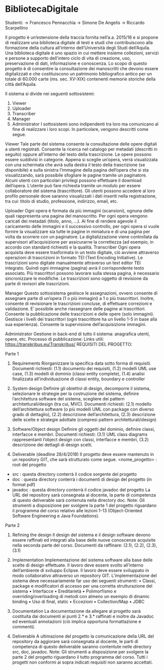 # BibliotecaDigitale

Studenti:
-> Francesco Pennacchia
-> Simone De Angelis
-> Riccardo Scarpellino

Il progetto è un’estensione della traccia fornita nell’a.a. 2015/16 e si propone di realizzare una biblioteca digitale di testi e studi che contribuiscono alla formazione della cultura all’interno dell’Università degli Studi dell’Aquila. Una biblioteca digitale è uno spazio in cui mettere insieme collezioni, servizi e persone a supporto dell'intero ciclo di vita di creazione, uso, preservazione di dati, informazione e conoscenza. Lo scopo di questo progetto è di consentire la consultazione dei manoscritti che devono essere digitalizzati e che costituiscono un patrimonio bibliografico antico per un totale di 60.000 carte (ms. sec. XV-XIX) contenenti memorie storiche della città dell’Aquila.

Il sistema si divide nei seguenti sottosistemi:
1. Viewer
2. Uploader
3. Transcriber
4. Manager
5. Administrator
I sottosistemi sono indipendenti tra loro ma comunicano al fine di realizzare i loro scopi. In particolare,
vengono descritti come segue.

Viewer
Tale parte del sistema consente la consultazione delle opere digitali a utenti registrati. Consente la ricerca
nel catalogo per metadati (descritti in seguito) oppure all’interno del testo della trascrizione. Le opere
possono essere suddivisi in categorie. Appena si sceglie un’opera, verrà visualizzata con una schermata
che avrà sulla destra il testo della trascrizione (se disponibile) e sulla sinistra l’immagine della pagina
dell’opera che si sta visualizzando, sarà possibile sfogliare le pagine tramite un paginatore. Alcuni utenti
con particolari privilegi possono effettuare il download dell’opera. L’utente può fare richiesta tramite un
modulo per essere collaboratore del sistema (trascrittore). Gli utenti possono accedere al loro profilo
personale dove saranno visualizzati i dati inseriti nella registrazione, tra cui: titolo di studio, professione,
indirizzo, email, etc.

Uploader
Ogni opera è formata da più immagini (scansioni), ognuna delle quali rappresenta una pagina del
manoscritto. Per ogni opera vengono caricati dei metadati (titolo, anno, …). Al fine di rendere agevole il
caricamento delle immagini e il successivo controllo, per ogni opera si vuole fornire la visualizzare sia
tutte le pagine in miniatura e di una pagina per volta da scorrere con un paginatore. La digitalizzazione
viene controllata da supervisori all’acquisizione per assicurarne la correttezza (ad esempio, in accordo
con standard richiesti) e la qualità.
Transcriber
Ogni opera acquisita deve essere trasformata in un testo digitale, ciò avviene attraverso operazioni di
trascrizioni in formato TEI (Text Encoding Initiative). Le trascrizioni sono digitate manualmente
attraverso un text editor TEI integrato. Quindi ogni immagine (pagina) avrà il corrispondente testo
associato. Più trascrittori possono lavorare sulla stessa pagina, è necessario sincronizzare le modifiche.
Le trascrizioni sono oggetto di revisione da parte di revisori alle trascrizioni.

Manager
Questo sottosistema gestisce le assegnazioni, ovvero consente di assegnare parte di un’opera (1 o più
immagini) a 1 o più trascrittori. Inoltre, consente di revisionare le trascrizioni concluse, di effettuare
correzioni e validazione. E’ possibile anche riassegnare delle pagine ai trascrittori. Consente la
pubblicazione delle trascrizioni e delle opere (solo immagini). Gestisce i livelli dei trascrittori (ogni
trascrittore ha un livello 1-5 in base alla sua esperienza). Consente la supervisione dell’acquisizione
immagini.

Administrator
Gestione in back-end di tutto il sistema: anagrafica utenti, opere, etc.
Processo di pubblicazione:
Links utili:
https://transkribus.eu/Transkribus/
REQUISITI DEL PROGETTO:

Parte 1
1. Requirements
Riorganizzare la specifica data sotto forma di requisiti.
Documenti richiesti: (1.1) documento dei requisiti, (1.2) modelli UML use case, (1.3) modelli di
dominio (classi entity complete), (1.4) analisi finalizzata all’individuazione di classi entity, boundary
e controller

2. System design
Definire gli obiettivi di design, decomporre il sistema, selezionare le strategie per la costruzione
del sistema, definire l’architettura software del sistema, scegliere dei pattern architetturali/design
(tra cui, MVC).
Documenti richiesti: (2.1) modello dell’architettura software (o più modelli UML con package con
diverso grado di dettaglio), (2.2) descrizione dell’architettura, (2.3) descrizione delle scelte e
strategie adottate (compresi pattern architetturali/design)

3. Software/Object design
Definire gli oggetti del dominio, definire classi, interfacce e membri.
Documenti richiesti: (3.1) UML class diagrams rappresentanti l’object design con classi, interfacce e
membri, (3.2) descrizione dei dettagli di design scelti.

4. Deliverable (deadline 28/4/2018)
Il progetto deve essere mantenuto in un repository GIT, che sarà strutturato come segue.
<nome_progetto> : root del progetto
- src : questa directory conterrà il codice sorgente del progetto
- doc : questa directory conterrà i documenti di design del progetto (in format pdf)
- javadoc : questa directory conterrà il codice javadoc del progetto
La URL del repository sarà consegnata al docente, la parte di competenza di questo deliverable
sarà contenuta nella directory doc.
Note: Gli strumenti a disposizione per svolgere la parte 1 del progetto riguardano il programma del corso
relativo alle lezioni 1-13 (Object-Oriented Software Engineering e Java Foundations).

Parte 2
1. Refining the design
Il design del sistema e il design software devono essere raffinati ed integrati alla base delle nuove
conoscenze acquisite nella seconda parte del corso.
Documenti da raffinare: (2.1), (2.2), (2.3), (3.1)

2. Implementation
Implementazione del sistema software alla base delle scelte di design effettuate. Il lavoro deve
essere svolto all’interno dell’ambiente di sviluppo Eclipse. Il lavoro deve essere sviluppato in
modo collaborativo attraverso un repository GIT.
L’implementazione del sistema deve necessariamente far uso dei seguenti strumenti:
• Classi, package e modificatori di accesso per una corretta strutturazione del sistema
• Interfacce
• Ereditarietà
• Polimorfismo e overriding/overloading di metodi con almeno un esempio di dinamic
binding
• Uso di final, static
• Eccezioni
• Collection/Map
• JDBC

3. Documentation
La documentazione da allegare al progetto sarà costituita dai documenti ai punti 2.* e 3.* raffinati
e inoltre da Javadoc ed eventuali annotazioni (ciò implica opportuna formattazione e commenti).

4. Deliverable
A ultimazione del progetto la comunicazione della URL del repository da aggiorare sarà
consegnata al docente, le parti di competenza di questo deliverable saranno contentute nelle
directory src, doc, javadoc.
Note: Gli strumenti a disposizione per svolgere la parte 2 del progetto riguardano il tutto programma del
corso.
Tutti i progetti non conformi ai sopra indicati requisiti non saranno accettati.
